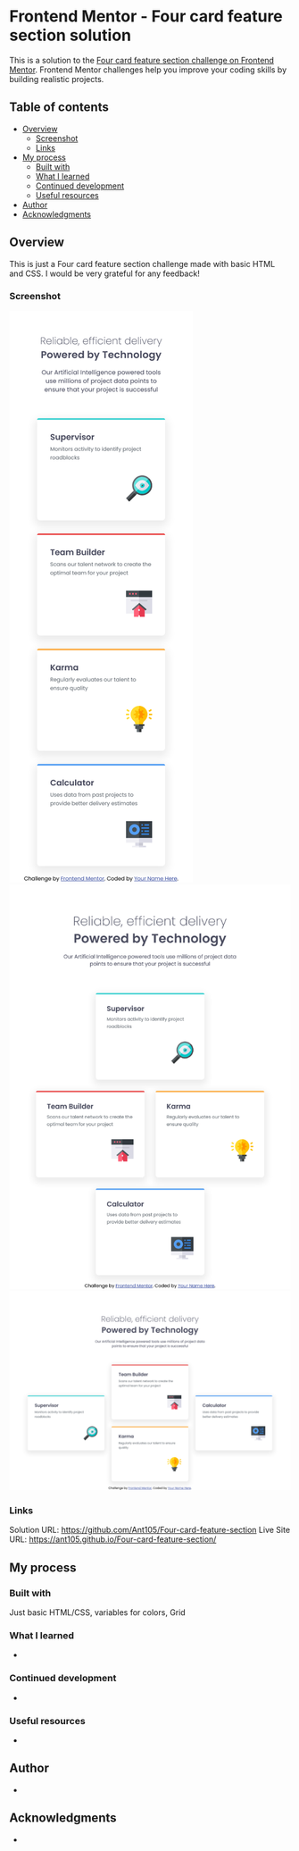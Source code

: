 # Frontend Mentor - Four card feature section solution
This is a solution to the [Four card feature section challenge on Frontend Mentor](https://www.frontendmentor.io/challenges/four-card-feature-section-weK1eFYK). Frontend Mentor challenges help you improve your coding skills by building realistic projects. 

## Table of contents
- [Overview](#overview)
  - [Screenshot](#screenshot)
  - [Links](#links)
- [My process](#my-process)
  - [Built with](#built-with)
  - [What I learned](#what-i-learned)
  - [Continued development](#continued-development)
  - [Useful resources](#useful-resources)
- [Author](#author)
- [Acknowledgments](#acknowledgments)

## Overview
This is just a Four card feature section challenge made with basic HTML and CSS.
I would be very grateful for any feedback!

### Screenshot
![Screenshot of the mobile layout](./screenshots/Screenshot3.png)
![Screenshot of the tablet layout](./screenshots/Screenshot2.png)
![Screenshot of the desktop layout](./screenshots/Screenshot.png)

### Links
Solution URL: https://github.com/Ant105/Four-card-feature-section
Live Site URL: https://ant105.github.io/Four-card-feature-section/

## My process

### Built with
Just basic HTML/CSS, variables for colors, Grid

### What I learned
-

### Continued development
-

### Useful resources
-

## Author
-

## Acknowledgments
-